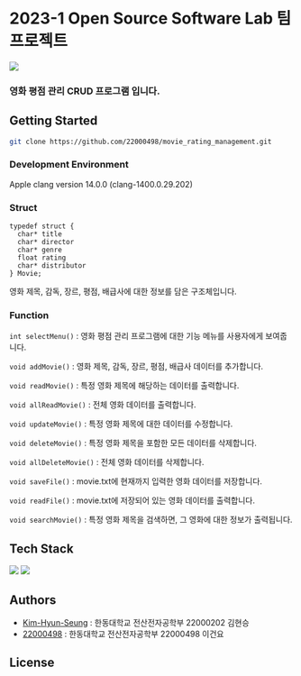 # 2023-1 Open Source Software Lab 팀 프로젝트

![](https://cdn.pixabay.com/photo/2016/01/22/08/17/banner-1155437_1280.png)

### 영화 평점 관리 CRUD 프로그램 입니다.

## Getting Started
```zsh 
git clone https://github.com/22000498/movie_rating_management.git
```
### Development Environment
Apple clang version 14.0.0 (clang-1400.0.29.202)

### Struct
```~C
typedef struct {
  char* title
  char* director
  char* genre
  float rating
  char* distributor
} Movie;
```
영화 제목, 감독, 장르, 평점, 배급사에 대한 정보를 담은 구조체입니다.
### Function
```int selectMenu()``` : 영화 평점 관리 프로그램에 대한 기능 메뉴를 사용자에게 보여줍니다.

```void addMovie()``` : 영화 제목, 감독, 장르, 평점, 배급사 데이터를 추가합니다. 

```void readMovie()``` : 특정 영화 제목에 해당하는 데이터를 출력합니다. 

```void allReadMovie()``` : 전체 영화 데이터를 출력합니다. 

```void updateMovie()``` : 특정 영화 제목에 대한 데이터를 수정합니다.

```void deleteMovie()``` : 특정 영화 제목을 포함한 모든 데이터를 삭제합니다.

```void allDeleteMovie()``` : 전체 영화 데이터를 삭제합니다.

```void saveFile()``` : movie.txt에 현재까지 입력한 영화 데이터를 저장합니다.

```void readFile()``` : movie.txt에 저장되어 있는 영화 데이터를 출력합니다.

```void searchMovie()``` : 특정 영화 제목을 검색하면, 그 영화에 대한 정보가 출력됩니다.

## Tech Stack
<img src="https://img.shields.io/badge/c-00599C?style=for-the-badge&logo=c%2B%2B&logoColor=white"> <img src="https://img.shields.io/badge/git-F05032?style=for-the-badge&logo=git&logoColor=white">

## Authors
* [Kim-Hyun-Seung](https://github.com/Kim-Hyun-Seung) : 한동대학교 전산전자공학부 22000202 김현승
* [22000498](https://github.com/22000498) : 한동대학교 전산전자공학부 22000498 이건요

## License
